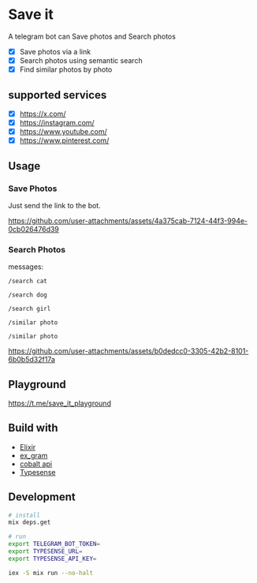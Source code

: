 # Save it

A telegram bot can Save photos and Search photos

- [x] Save photos via a link
- [x] Search photos using semantic search
- [x] Find similar photos by photo

## supported services

- [x] https://x.com/
- [x] https://instagram.com/
- [x] https://www.youtube.com/
- [x] https://www.pinterest.com/

## Usage

### Save Photos

Just send the link to the bot.

https://github.com/user-attachments/assets/4a375cab-7124-44f3-994e-0cb026476d39

### Search Photos

messages:

```
/search cat

/search dog

/search girl

/similar photo

/similar photo
```

https://github.com/user-attachments/assets/b0dedcc0-3305-42b2-8101-6b0b5d32f17a

## Playground

https://t.me/save_it_playground

## Build with

- [Elixir](https://elixir-lang.org/)
- [ex_gram](https://github.com/rockneurotiko/ex_gram)
- [cobalt api](https://github.com/imputnet/cobalt/blob/current/docs/api.md)
- [Typesense](https://typesense.org/)

## Development

```sh
# install
mix deps.get
```

```sh
# run
export TELEGRAM_BOT_TOKEN=
export TYPESENSE_URL=
export TYPESENSE_API_KEY=

iex -S mix run --no-halt
```
